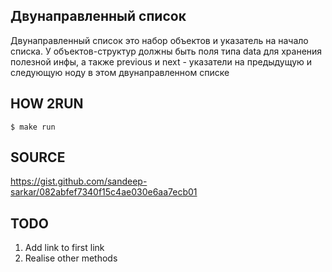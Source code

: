 ## Двунаправленный список
Двунаправленный список это набор объектов и указатель на начало списка. У объектов-структур должны быть поля типа data для хранения полезной инфы, а также previous и next - указатели на предыдущую и следующую ноду в этом двунаправленном списке

## HOW 2RUN
```
$ make run
```

## SOURCE
https://gist.github.com/sandeep-sarkar/082abfef7340f15c4ae030e6aa7ecb01

## TODO
1. Add link to first link
2. Realise other methods
